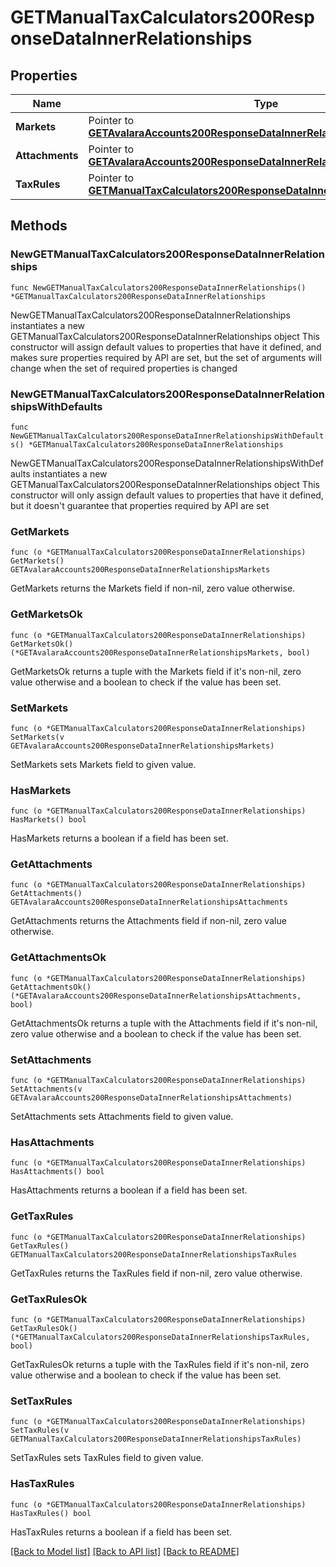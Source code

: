 # GETManualTaxCalculators200ResponseDataInnerRelationships

## Properties

Name | Type | Description | Notes
------------ | ------------- | ------------- | -------------
**Markets** | Pointer to [**GETAvalaraAccounts200ResponseDataInnerRelationshipsMarkets**](GETAvalaraAccounts200ResponseDataInnerRelationshipsMarkets.md) |  | [optional] 
**Attachments** | Pointer to [**GETAvalaraAccounts200ResponseDataInnerRelationshipsAttachments**](GETAvalaraAccounts200ResponseDataInnerRelationshipsAttachments.md) |  | [optional] 
**TaxRules** | Pointer to [**GETManualTaxCalculators200ResponseDataInnerRelationshipsTaxRules**](GETManualTaxCalculators200ResponseDataInnerRelationshipsTaxRules.md) |  | [optional] 

## Methods

### NewGETManualTaxCalculators200ResponseDataInnerRelationships

`func NewGETManualTaxCalculators200ResponseDataInnerRelationships() *GETManualTaxCalculators200ResponseDataInnerRelationships`

NewGETManualTaxCalculators200ResponseDataInnerRelationships instantiates a new GETManualTaxCalculators200ResponseDataInnerRelationships object
This constructor will assign default values to properties that have it defined,
and makes sure properties required by API are set, but the set of arguments
will change when the set of required properties is changed

### NewGETManualTaxCalculators200ResponseDataInnerRelationshipsWithDefaults

`func NewGETManualTaxCalculators200ResponseDataInnerRelationshipsWithDefaults() *GETManualTaxCalculators200ResponseDataInnerRelationships`

NewGETManualTaxCalculators200ResponseDataInnerRelationshipsWithDefaults instantiates a new GETManualTaxCalculators200ResponseDataInnerRelationships object
This constructor will only assign default values to properties that have it defined,
but it doesn't guarantee that properties required by API are set

### GetMarkets

`func (o *GETManualTaxCalculators200ResponseDataInnerRelationships) GetMarkets() GETAvalaraAccounts200ResponseDataInnerRelationshipsMarkets`

GetMarkets returns the Markets field if non-nil, zero value otherwise.

### GetMarketsOk

`func (o *GETManualTaxCalculators200ResponseDataInnerRelationships) GetMarketsOk() (*GETAvalaraAccounts200ResponseDataInnerRelationshipsMarkets, bool)`

GetMarketsOk returns a tuple with the Markets field if it's non-nil, zero value otherwise
and a boolean to check if the value has been set.

### SetMarkets

`func (o *GETManualTaxCalculators200ResponseDataInnerRelationships) SetMarkets(v GETAvalaraAccounts200ResponseDataInnerRelationshipsMarkets)`

SetMarkets sets Markets field to given value.

### HasMarkets

`func (o *GETManualTaxCalculators200ResponseDataInnerRelationships) HasMarkets() bool`

HasMarkets returns a boolean if a field has been set.

### GetAttachments

`func (o *GETManualTaxCalculators200ResponseDataInnerRelationships) GetAttachments() GETAvalaraAccounts200ResponseDataInnerRelationshipsAttachments`

GetAttachments returns the Attachments field if non-nil, zero value otherwise.

### GetAttachmentsOk

`func (o *GETManualTaxCalculators200ResponseDataInnerRelationships) GetAttachmentsOk() (*GETAvalaraAccounts200ResponseDataInnerRelationshipsAttachments, bool)`

GetAttachmentsOk returns a tuple with the Attachments field if it's non-nil, zero value otherwise
and a boolean to check if the value has been set.

### SetAttachments

`func (o *GETManualTaxCalculators200ResponseDataInnerRelationships) SetAttachments(v GETAvalaraAccounts200ResponseDataInnerRelationshipsAttachments)`

SetAttachments sets Attachments field to given value.

### HasAttachments

`func (o *GETManualTaxCalculators200ResponseDataInnerRelationships) HasAttachments() bool`

HasAttachments returns a boolean if a field has been set.

### GetTaxRules

`func (o *GETManualTaxCalculators200ResponseDataInnerRelationships) GetTaxRules() GETManualTaxCalculators200ResponseDataInnerRelationshipsTaxRules`

GetTaxRules returns the TaxRules field if non-nil, zero value otherwise.

### GetTaxRulesOk

`func (o *GETManualTaxCalculators200ResponseDataInnerRelationships) GetTaxRulesOk() (*GETManualTaxCalculators200ResponseDataInnerRelationshipsTaxRules, bool)`

GetTaxRulesOk returns a tuple with the TaxRules field if it's non-nil, zero value otherwise
and a boolean to check if the value has been set.

### SetTaxRules

`func (o *GETManualTaxCalculators200ResponseDataInnerRelationships) SetTaxRules(v GETManualTaxCalculators200ResponseDataInnerRelationshipsTaxRules)`

SetTaxRules sets TaxRules field to given value.

### HasTaxRules

`func (o *GETManualTaxCalculators200ResponseDataInnerRelationships) HasTaxRules() bool`

HasTaxRules returns a boolean if a field has been set.


[[Back to Model list]](../README.md#documentation-for-models) [[Back to API list]](../README.md#documentation-for-api-endpoints) [[Back to README]](../README.md)


